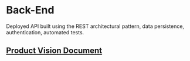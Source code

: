 # Back-End
Deployed API built using the REST architectural pattern, data persistence, authentication, automated tests.

## [Product Vision Document](https://www.notion.so/meds/Product-Vision-3bad180a0bc24c09b27d1b9c4f30c4ba)
